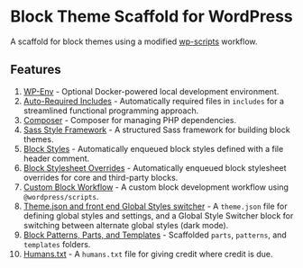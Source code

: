 # Block Theme Scaffold for WordPress

A scaffold for block themes using a modified [wp-scripts](https://developer.wordpress.org/block-editor/reference-guides/packages/packages-scripts/) workflow.

## Features

1. [WP-Env](/docs/wp-env) - Optional Docker-powered local development environment.
2. [Auto-Required Includes](/docs/auto-required-includes) - Automatically required files in `includes` for a streamlined functional programming approach.
3. [Composer](/docs/composer) - Composer for managing PHP dependencies.
4. [Sass Style Framework](/docs/sass-style-framework) - A structured Sass framework for building block themes.
5. [Block Styles](/docs/block-styles) - Automatically enqueued block styles defined with a file header comment.
6. [Block Stylesheet Overrides](/docs/block-stylesheet-overrides) - Automatically enqueued block stylesheet overrides for core and third-party blocks.
7. [Custom Block Workflow](/docs/custom-block-workflow) - A custom block development workflow using `@wordpress/scripts`.
8. [Theme.json and front end Global Styles switcher](/docs/themejson-global-styles) - A `theme.json` file for defining global styles and settings, and a Global Style Switcher block for switching between alternate global styles (dark mode).
9. [Block Patterns, Parts, and Templates](/docs/block-patterns-parts-templates) - Scaffolded `parts`, `patterns`, and `templates` folders.
10. [Humans.txt](/docs/humanstxt) - A `humans.txt` file for giving credit where credit is due.
